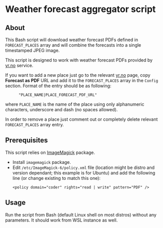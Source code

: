 Weather forecast aggregator script
========================================



## About

This Bash script will download weather forecast PDFs defined in `FORECAST_PLACES` array and will combine the forecasts into a single timestamped JPEG image.

This script is designed to work with weather forecast PDFs provided by [yr.no](https://yr.no) service.

If you want to add a new place just go to the relevant [yr.no](https://yr.no) page, copy **Forecast as PDF** URL and add it to the `FORECAST_PLACES` array in the `Config` section. Format of the entry should be as following:
```
      "PLACE_NAME|PLACE_FORECAST_PDF_URL"
```
where `PLACE_NAME` is the name of the place using only alphanumeric characters, underscore and dash (no spaces allowed).

In order to remove a place just comment out or completely delete relevant `FORECAST_PLACES` array entry.



## Prerequisites

This script relies on [ImageMagick](https://www.imagemagick.org/) package.

- Install `imagemagick` package.
- Edit `/etc/ImageMagick-6/policy.xml` file (location might be distro and version dependant; this example is for Ubuntu) and add the following line (or change existing to match this one):
    ```
    <policy domain="coder" rights="read | write" pattern="PDF" />
    ```


## Usage

Run the script from Bash (default Linux shell on most distros) without any parameters. It should work from WSL instance as well.
